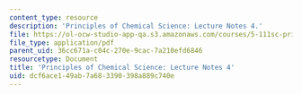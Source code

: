 ```yaml
---
content_type: resource
description: 'Principles of Chemical Science: Lecture Notes 4.'
file: https://ol-ocw-studio-app-qa.s3.amazonaws.com/courses/5-111sc-principles-of-chemical-science-fall-2014/dcf6ace149ab7a683390398a889c740e_MIT5_111F14_Lec4.pdf
file_type: application/pdf
parent_uid: 36cc671a-c04c-270e-9cac-7a210efd6846
resourcetype: Document
title: 'Principles of Chemical Science: Lecture Notes 4'
uid: dcf6ace1-49ab-7a68-3390-398a889c740e
---
```

